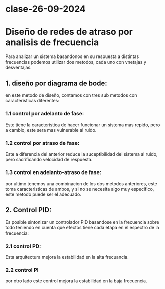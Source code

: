 # clase-26-09-2024
# Diseño de redes de atraso por analisis de frecuencia
Para analizar un sistema basandonos en su respuesta a distintas frecuencias podemos utilizar dos metodos, cada uno con vnetajas y desventajas.

## 1. diseño por diagrama de bode:
en este metodo de diseño, contamos con tres sub metodos con caracteristicas diferentes:
### 1.1 control por adelanto de fase:
Este tiene la caracteristica de hacer funcionar un sistema mas repido, pero a cambio, este sera mas vulnerable al ruido.
### 1.2 control por atraso de fase:
Este a diferencia del anterior reduce la suceptibilidad del sistema al ruido, pero sacrificando velocidad de respuesta.
### 1.3 control en adelanto-atraso de fase:
por ultimo tenemos una combinacion de los dos metodos anteriores, este toma caracteristicas de ambos, y si no se necesita algo muy especifico, este metodo puede ser el adecuado.

## 2. Control PID:
Es posible sintonizar un controlador PID basandose en la frecuencia sobre todo teniendo en cuenta que efectos tiene cada etapa en el espectro de la frecuencia:

 ### 2.1 control PD:
 Esta arquitectura mejora la estabilidad en la alta frecuancia.
 ### 2.2 control PI
 por otro lado este control mejora la estabilidad en la baja frecuencia.
